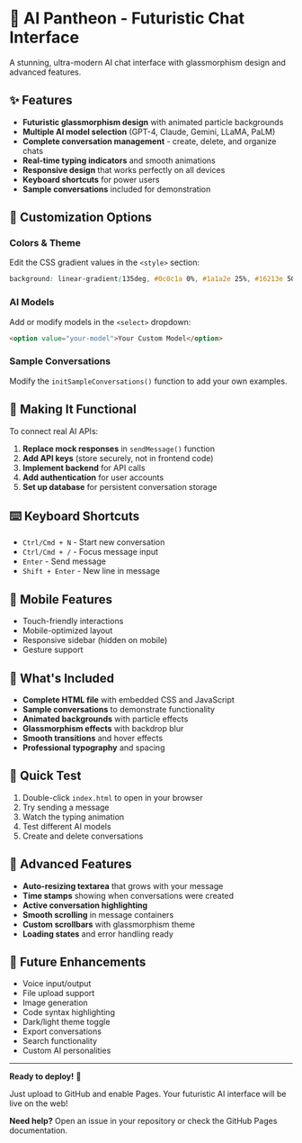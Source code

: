 # 🚀 AI Pantheon - Futuristic Chat Interface

A stunning, ultra-modern AI chat interface with glassmorphism design and advanced features.

## ✨ Features

- **Futuristic glassmorphism design** with animated particle backgrounds
- **Multiple AI model selection** (GPT-4, Claude, Gemini, LLaMA, PaLM)
- **Complete conversation management** - create, delete, and organize chats
- **Real-time typing indicators** and smooth animations
- **Responsive design** that works perfectly on all devices
- **Keyboard shortcuts** for power users
- **Sample conversations** included for demonstration

## 🎨 Customization Options

### Colors & Theme
Edit the CSS gradient values in the `<style>` section:
```css
background: linear-gradient(135deg, #0c0c1a 0%, #1a1a2e 25%, #16213e 50%, #0f3460 75%, #533483 100%);
```

### AI Models
Add or modify models in the `<select>` dropdown:
```html
<option value="your-model">Your Custom Model</option>
```

### Sample Conversations
Modify the `initSampleConversations()` function to add your own examples.

## 🔧 Making It Functional

To connect real AI APIs:

1. **Replace mock responses** in `sendMessage()` function
2. **Add API keys** (store securely, not in frontend code)
3. **Implement backend** for API calls
4. **Add authentication** for user accounts
5. **Set up database** for persistent conversation storage

## ⌨️ Keyboard Shortcuts

- `Ctrl/Cmd + N` - Start new conversation
- `Ctrl/Cmd + /` - Focus message input
- `Enter` - Send message
- `Shift + Enter` - New line in message

## 📱 Mobile Features

- Touch-friendly interactions
- Mobile-optimized layout
- Responsive sidebar (hidden on mobile)
- Gesture support

## 🎯 What's Included

- **Complete HTML file** with embedded CSS and JavaScript
- **Sample conversations** to demonstrate functionality
- **Animated backgrounds** with particle effects
- **Glassmorphism effects** with backdrop blur
- **Smooth transitions** and hover effects
- **Professional typography** and spacing

## 🚀 Quick Test

1. Double-click `index.html` to open in your browser
2. Try sending a message
3. Watch the typing animation
4. Test different AI models
5. Create and delete conversations

## 🌟 Advanced Features

- **Auto-resizing textarea** that grows with your message
- **Time stamps** showing when conversations were created
- **Active conversation highlighting**
- **Smooth scrolling** in message containers
- **Custom scrollbars** with glassmorphism theme
- **Loading states** and error handling ready

## 🔮 Future Enhancements

- Voice input/output
- File upload support
- Image generation
- Code syntax highlighting
- Dark/light theme toggle
- Export conversations
- Search functionality
- Custom AI personalities

---

**Ready to deploy!** 🎉

Just upload to GitHub and enable Pages. Your futuristic AI interface will be live on the web!

**Need help?** Open an issue in your repository or check the GitHub Pages documentation.
